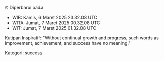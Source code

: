 ⏰ Diperbarui pada:
- WIB: Kamis, 6 Maret 2025 23.32.08 UTC
- WITA: Jumat, 7 Maret 2025 00.32.08 UTC
- WIT: Jumat, 7 Maret 2025 01.32.08 UTC

Kutipan Inspiratif:
"Without continual growth and progress, such words as improvement, achievement, and success have no meaning."


Kategori: success

